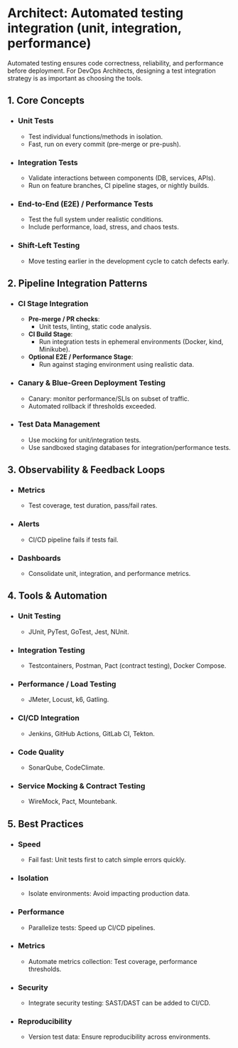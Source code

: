 # Architect: Automated testing integration (unit, integration, performance)

Automated testing ensures code correctness, reliability, and performance before deployment. For DevOps Architects, designing a test integration strategy is as important as choosing the tools.

## 1. Core Concepts
- ### Unit Tests
	- Test individual functions/methods in isolation.
	- Fast, run on every commit (pre-merge or pre-push).
- ### Integration Tests
	- Validate interactions between components (DB, services, APIs).
	- Run on feature branches, CI pipeline stages, or nightly builds.
- ### End-to-End (E2E) / Performance Tests
	- Test the full system under realistic conditions.
	- Include performance, load, stress, and chaos tests.
- ### Shift-Left Testing
	- Move testing earlier in the development cycle to catch defects early.
## 2. Pipeline Integration Patterns
- ### CI Stage Integration
	- **Pre-merge / PR checks**:
		- Unit tests, linting, static code analysis.
	- **CI Build Stage**:
		- Run integration tests in ephemeral environments (Docker, kind, Minikube).
	- **Optional E2E / Performance Stage**:
		- Run against staging environment using realistic data.
- ### Canary & Blue-Green Deployment Testing
	- Canary: monitor performance/SLIs on subset of traffic.
	- Automated rollback if thresholds exceeded.
- ### Test Data Management
	- Use mocking for unit/integration tests.
	- Use sandboxed staging databases for integration/performance tests.
## 3. Observability & Feedback Loops
- ### Metrics
	- Test coverage, test duration, pass/fail rates.
- ### Alerts
	- CI/CD pipeline fails if tests fail.
- ### Dashboards
	- Consolidate unit, integration, and performance metrics.
## 4. Tools & Automation
- ### Unit Testing
	- JUnit, PyTest, GoTest, Jest, NUnit.
- ### Integration Testing
	- Testcontainers, Postman, Pact (contract testing), Docker Compose.
- ### Performance / Load Testing
	- JMeter, Locust, k6, Gatling.
- ### CI/CD Integration
	- Jenkins, GitHub Actions, GitLab CI, Tekton.
- ### Code Quality
	- SonarQube, CodeClimate.
- ### Service Mocking & Contract Testing
	- WireMock, Pact, Mountebank.
## 5. Best Practices
- ### Speed
	- Fail fast: Unit tests first to catch simple errors quickly.
- ### Isolation
	- Isolate environments: Avoid impacting production data.
- ### Performance
	- Parallelize tests: Speed up CI/CD pipelines.
- ### Metrics
	- Automate metrics collection: Test coverage, performance thresholds.
- ### Security
	- Integrate security testing: SAST/DAST can be added to CI/CD.
- ### Reproducibility
	- Version test data: Ensure reproducibility across environments.